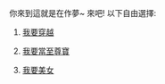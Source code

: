 你來到這就是在作夢~ 來吧! 以下自由選擇:

1. [我要穿越](../Yifan/modernCity.md)

2. [我要當至尊寶](../lotus/%E5%90%83%E9%A5%BC%E5%B9%B2%E9%81%90%E6%83%B3.md)

3. [我要美女](../beauty/beauty.md)